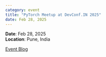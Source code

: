 ```yaml
---
category: event
title: "PyTorch Meetup at DevConf.IN 2025"
date: Feb 28, 2025
---
```


**Date**: Feb 28, 2025  
**Location**: Pune, India

[Event Blog](https://pytorch.org/blog/pt-fedora-os-communities/)